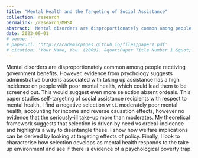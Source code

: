 ```yaml
---
title: "Mental Health and the Targeting of Social Assistance"
collection: research
permalink: /research/MHSA
abstract: 'Mental disorders are disproportionately common among people receiving government benefits. However, evidence from psychology suggests administrative burdens associated with taking up assistance has a high incidence on people with poor mental health, which could lead them to be screened out. This would suggest even more selection absent ordeals. This paper studies self-targeting of social assistance recipients with respect to mental health. I find a negative selection w.r.t. moderately poor mental health, accounting for income and reverse causation effects, however no evidence that the seriously-ill take-up more than moderates. My theoretical framework suggests that selection is driven by need vs ordeal-incidence and highlights a way to disentangle these. I show how welfare implications can be derived by looking at targeting effects of policy. Finally, I look to characterise how selection develops as mental health responds to the take-up environment and see if there is evidence of a psychological poverty trap.	'
date: 2023-09-01
# venue: ''
# paperurl: 'http://academicpages.github.io/files/paper1.pdf'
# citation: 'Your Name, You. (2009). &quot;Paper Title Number 1.&quot; <i>Journal 1</i>. 1(1).'
---
```


Mental disorders are disproportionately common among people receiving government benefits. However, evidence from psychology suggests administrative burdens associated with taking up assistance has a high incidence on people with poor mental health, which could lead them to be screened out. This would suggest even more selection absent ordeals. This paper studies self-targeting of social assistance recipients with respect to mental health. I find a negative selection w.r.t. moderately poor mental health, accounting for income and reverse causation effects, however no evidence that the seriously-ill take-up more than moderates. My theoretical framework suggests that selection is driven by need vs ordeal-incidence and highlights a way to disentangle these. I show how welfare implications can be derived by looking at targeting effects of policy. Finally, I look to characterise how selection develops as mental health responds to the take-up environment and see if there is evidence of a psychological poverty trap.
